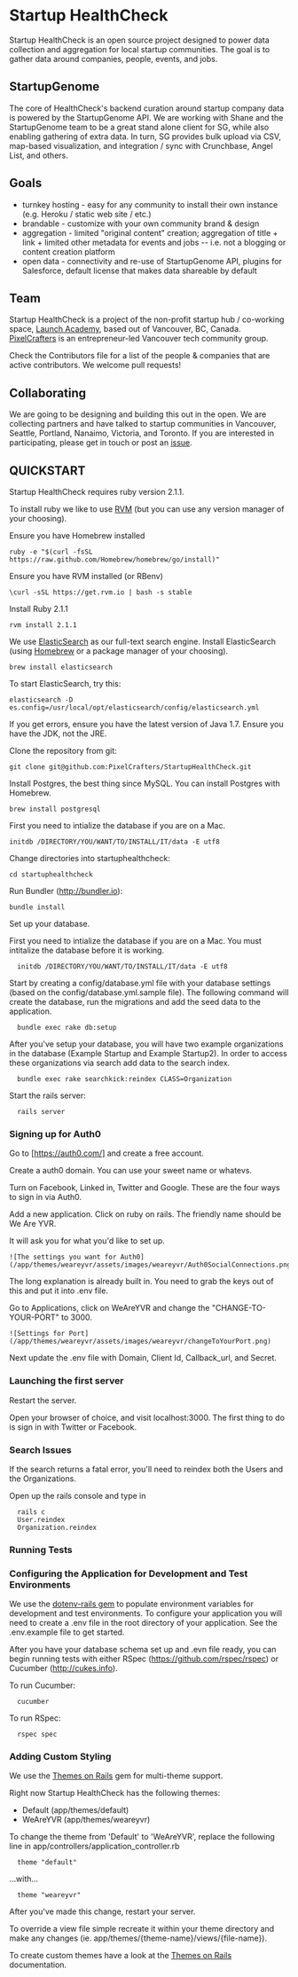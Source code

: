 # Startup HealthCheck

Startup HealthCheck is an open source project designed to power data collection and aggregation for local startup communities. The goal is to gather data around companies, people, events, and jobs.

## StartupGenome

The core of HealthCheck's backend curation around startup company data is powered by the StartupGenome API. We are working with Shane and the StartupGenome team to be a great stand alone client for SG, while also enabling gathering of extra data. In turn, SG provides bulk upload via CSV, map-based visualization, and integration / sync with Crunchbase, Angel List, and others.

## Goals

* turnkey hosting - easy for any community to install their own instance (e.g. Heroku / static web site / etc.)
* brandable - customize with your own community brand & design
* aggregation - limited "original content" creation; aggregation of title + link + limited other metadata for events and jobs -- i.e. not a blogging or content creation platform
* open data - connectivity and re-use of StartupGenome API, plugins for Salesforce, default license that makes data shareable by default


## Team

Startup HealthCheck is a project of the non-profit startup hub / co-working space, [Launch Academy](http://launchacademy.ca/), based out of Vancouver, BC, Canada. [PixelCrafters](http://www.pixelcrafters.ca) is an entrepreneur-led Vancouver tech community group.

Check the Contributors file for a list of the people & companies that are active contributors. We welcome pull requests!

## Collaborating

We are going to be designing and building this out in the open. We are collecting partners and have talked to startup communities in Vancouver, Seattle, Portland, Nanaimo, Victoria, and Toronto. If you are interested in participating, please get in touch or post an [issue](https://github.com/PixelCrafters/StartupHealthCheck/issues).


## QUICKSTART

Startup HealthCheck requires ruby version 2.1.1.

To install ruby we like to use [RVM](http://rvm.io/rvm/install) (but you can use any version manager of your choosing).

Ensure you have Homebrew installed
```
ruby -e "$(curl -fsSL https://raw.github.com/Homebrew/homebrew/go/install)"
```

Ensure you have RVM installed (or RBenv)
```
\curl -sSL https://get.rvm.io | bash -s stable
```

Install Ruby 2.1.1
```
rvm install 2.1.1
```

We use [ElasticSearch](http://www.elasticsearch.org/) as our full-text search engine.
Install ElasticSearch (using [Homebrew](http://brew.sh/) or a package manager of your choosing).
```
brew install elasticsearch
```  

To start ElasticSearch, try this:
```
elasticsearch -D es.config=/usr/local/opt/elasticsearch/config/elasticsearch.yml
```

If you get errors, ensure you have the latest version of Java 1.7. Ensure you have the JDK, not the JRE.

Clone the repository from git:
```
git clone git@github.com:PixelCrafters/StartupHealthCheck.git
```

Install Postgres, the best thing since MySQL. You can install Postgres with Homebrew.
```
brew install postgresql
```

First you need to intialize the database if you are on a Mac.
```
initdb /DIRECTORY/YOU/WANT/TO/INSTALL/IT/data -E utf8
```

Change directories into startuphealthcheck:
```
cd startuphealthcheck
```  

Run Bundler (http://bundler.io):
```  
bundle install
``` 

Set up your database. 

First you need to intialize the database if you are on a Mac. You must intitalize the database before it is working.
```
  initdb /DIRECTORY/YOU/WANT/TO/INSTALL/IT/data -E utf8
```

Start by creating a config/database.yml file with your database settings (based on the config/database.yml.sample file). The following command will create the database, run the migrations and add the seed data to the application.
```
  bundle exec rake db:setup
```

After you've setup your database, you will have two example organizations in the database (Example Startup and Example Startup2). In order to access these organizations via search add data to the search index.
```
  bundle exec rake searchkick:reindex CLASS=Organization
```

Start the rails server:
```  
  rails server
```  

### Signing up for Auth0

Go to [https://auth0.com/] and create a free account.

Create a auth0 domain. You can use your sweet name or whatevs.

Turn on Facebook, Linked in, Twitter and Google. These are the four ways to sign in via Auth0.

Add a new application. Click on ruby on rails. The friendly name should be We Are YVR.

It will ask you for what you'd like to set up.

```
![The settings you want for Auth0](/app/themes/weareyvr/assets/images/weareyvr/Auth0SocialConnections.png)
```

The long explanation is already built in. You need to grab the keys out of this and put it into .env file.

Go to Applications, click on WeAreYVR and change the "CHANGE-TO-YOUR-PORT" to 3000.

```
![Settings for Port](/app/themes/weareyvr/assets/images/weareyvr/changeToYourPort.png)
```
Next update the .env file with Domain, Client Id, Callback_url, and Secret.

### Launching the first server

Restart the server.

Open your browser of choice, and visit localhost:3000. The first thing to do is sign in with Twitter or Facebook.

### Search Issues

If the search returns a fatal error, you'll need to reindex both the Users and the Organizations.

Open up the rails console and type in
```
  rails c
  User.reindex
  Organization.reindex
```



### Running Tests

### Configuring the Application for Development and Test Environments

We use the [dotenv-rails gem](https://github.com/bkeepers/dotenv) to populate environment variables for development and test environments. To configure your application you will need to create a .env file in the root directory of your application. See the .env.example file to get started.

After you have your database schema set up and .evn file ready, you can begin running tests with either RSpec (https://github.com/rspec/rspec) or Cucumber (http://cukes.info).

To run Cucumber:
```
  cucumber
```

To run RSpec:
```
  rspec spec
```

### Adding Custom Styling

We use the [Themes on Rails](https://github.com/yoolk/themes_on_rails) gem for multi-theme support.

Right now Startup HealthCheck has the following themes:
- Default (app/themes/default)
- WeAreYVR (app/themes/weareyvr)

To change the theme from 'Default' to 'WeAreYVR', replace the following line in app/controllers/application_controller.rb
```
  theme "default"
```
...with...
```
  theme "weareyvr"
```
After you've made this change, restart your server.

To override a view file simple recreate it within your theme directory and make any changes (ie. app/themes/{theme-name}/views/{file-name}).

To create custom themes have a look at the [Themes on Rails](https://github.com/yoolk/themes_on_rails) documentation.
